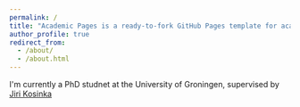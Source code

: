 ```yaml
---
permalink: /
title: "Academic Pages is a ready-to-fork GitHub Pages template for academic personal websites"
author_profile: true
redirect_from: 
  - /about/
  - /about.html
---
```

I'm currently a PhD studnet at the University of Groningen, supervised by [Jiri Kosinka](https://pages.github.com/)
